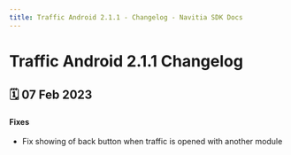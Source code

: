 ```yaml
---
title: Traffic Android 2.1.1 - Changelog - Navitia SDK Docs
---
```


# Traffic Android 2.1.1 Changelog

<h2>🗓 07 Feb 2023</h2>

#### Fixes
- Fix showing of back button when traffic is opened with another module
